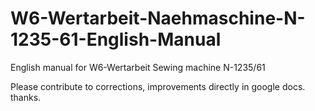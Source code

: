 # W6-Wertarbeit-Naehmaschine-N-1235-61-English-Manual
English manual for W6-Wertarbeit Sewing machine N-1235/61

Please contribute to corrections, improvements directly in google docs. thanks. 
